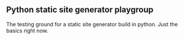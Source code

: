 ## Python static site generator playgroup

The testing ground for a static site generator build in python. Just the basics right now.
